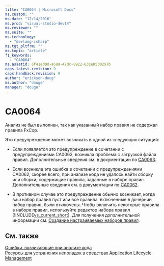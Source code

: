 ```yaml
---
title: "CA0064 | Microsoft Docs"
ms.custom: ""
ms.date: "12/14/2016"
ms.prod: "visual-studio-dev14"
ms.reviewer: ""
ms.suite: ""
ms.technology: 
  - "devlang-csharp"
ms.tgt_pltfrm: ""
ms.topic: "article"
f1_keywords: 
  - "CA0064"
ms.assetid: 6f41ed9d-a690-47dc-8922-631e8530297b
caps.latest.revision: 9
caps.handback.revision: 9
author: "erickson-doug"
ms.author: "douge"
manager: "douge"
---
```

# CA0064
Анализ не был выполнен, так как указанный набор правил не содержал правила FxCop.  
  
 Это предупреждение может возникать в одной из следующих ситуаций:  
  
-   Если появляется это предупреждение в сочетании с предупреждениями CA0063, возникла проблема с загрузкой файла правил.  Дополнительные сведения см. в документации по [CA0063](../misc/ca0063.md).  
  
-   Если возникла эта ошибка в сочетании с предупреждениями CA0062, скорее всего, при анализе кода не удалось найти сборку или сборки, содержащие правила, заданные в наборе правил.  Дополнительные сведения см. в документации по [CA0062](../Topic/CA0062.md).  
  
-   В противном случае это предупреждение обычно возникает, когда ваш набор правил пуст или все правила, включенные в дочерний набор правил, были отключены.  Чтобы включить некоторые правила в наборе правил, используйте редактор набора правил [!INCLUDE[vs_current_short](../misc/includes/vs_current_short_md.md)].  Для получения дополнительной информации см. [Создание настраиваемых наборов правил](../Topic/Creating%20Custom%20Code%20Analysis%20Rule%20Sets.md).  
  
## См. также  
 [Ошибки, возникающие при анализе кода](../Topic/Code%20Analysis%20Application%20Errors.md)   
 [Ресурсы для устранения неполадок в средствах Application Lifecycle Management](../Topic/Resources%20for%20Troubleshooting%20Errors%20in%20Application%20Lifecycle%20Management%20Tools.md)